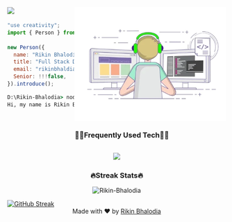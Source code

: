 <!--x axis divider-->
<img src="/assets/images/horizontal-divider-gradient.gif">

<picture> 
<a href="https://media.giphy.com/media/SWoSkN6DxTszqIKEqv/giphy.gif" alt="Developer">
<img src="/assets/developer.webp" align="right" width="350">
</a>
</picture>

``` js
"use creativity";
import { Person } from "india";

new Person({
  name: "Rikin Bhalodia",
  title: "Full Stack Developer",
  email: "rikinbhaldia9504@gmail.com",
  Senior: !!!false,
}).introduce();
```

```cmd
D:\Rikin-Bhalodia> node index.js
Hi, my name is Rikin Bhalodia, I'm a Full Stack Developer from India.
```
<!--h1 without bottom border-->
<div id="user-content-toc">
  <ul align="center">
    <summary><h3 style="display: inline-block">🧑‍💻Frequently Used Tech🧑‍💻</h3></summary>
  </ul>
</div>
<!--tech stack icons-->
<p align="center">
<a href="https://skillicons.dev">
<img src="https://skillicons.dev/icons?i=js,ts,react,nextjs,python,postgres,tailwindcss,nodejs,express,mysql,git,vscode,vercel,vite,cloudflare,prisma&perline=16" />
</a>
</p>


<h3 align="center">🔥Streak Stats🔥</h3>

<!-- custom streak stats: https://git.io/streak-stats -->
<p align="center"><img src="https://streak-stats.demolab.com?user=Deri-Kurniawan&hide_border=true&type=png" alt="Rikin-Bhalodia" /></p>
<a href="https://git.io/streak-stats"><img src="https://streak-stats.demolab.com?user=Rikin-Bhalodia" alt="GitHub Streak" /></a>

<div align="center">
    Made with ❤️ by <a href="https://github.com/Rikin-Bhalodia" target="_blank">Rikin Bhalodia</a>
</div>
